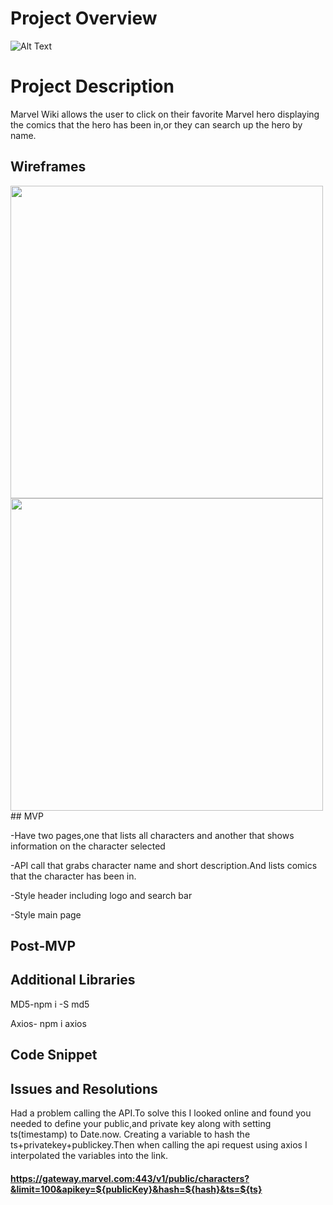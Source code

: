 # Project Overview


![Alt Text](http://giphygifs.s3.amazonaws.com/media/a2q1PYp4wPNW8/giphy.gif)

# Project Description
Marvel Wiki allows the user to click on their favorite Marvel hero displaying the comics that the hero has been in,or they can search up the hero by name.

## Wireframes

<img src="https://res.cloudinary.com/df2vpxtrb/image/upload/v1571410494/Project/Screen_Shot_2019-10-18_at_9.21.55_AM_jjocbs.png" width = "500" height="500">

<img src ="https://res.cloudinary.com/df2vpxtrb/image/upload/v1571410496/Project/Screen_Shot_2019-10-18_at_9.22.24_AM_layx4s.png" width = "500" height="500" >
## MVP

-Have two pages,one that lists all characters and another that shows information on the character selected

-API call that grabs character name and short description.And lists comics that the character has been in.

-Style header including logo and search bar

-Style main page 




## Post-MVP

## Additional Libraries
MD5-npm i -S md5

Axios- npm i axios



## Code Snippet

## Issues and Resolutions
Had a problem calling the API.To solve this I looked online and found you needed to define your public,and private key along with setting ts(timestamp) to Date.now. Creating a variable to hash the ts+privatekey+publickey.Then when calling the api request using axios I interpolated the variables into the link. 
#### https://gateway.marvel.com:443/v1/public/characters?&limit=100&apikey=${publicKey}&hash=${hash}&ts=${ts}